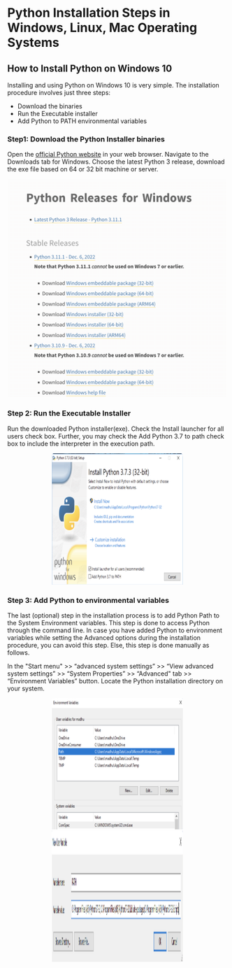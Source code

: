 # Python Installation Steps in Windows, Linux, Mac Operating Systems


## How to Install Python on Windows 10 


Installing and using Python on Windows 10 is very simple. The installation procedure involves just three steps:

- Download the binaries
- Run the Executable installer
- Add Python to PATH environmental variables

### Step1: Download the Python Installer binaries
Open the [official Python website](https://python.org/downloads/windows/) in your web browser. Navigate to the Downloads tab for Windows.
Choose the latest Python 3 release, download the exe file based on 64 or 32 bit machine or server.

<center><img src="/imgs/window_ins.png" width="500" height="500"></center>

### Step 2: Run the Executable Installer
Run the downloaded Python installer(exe).
Check the Install launcher for all users check box. Further, you may check the Add Python 3.7 to path check box to include the interpreter in the execution path.


<center><img src="/imgs/window_ins2.png" width="300" height="300"></center>

### Step 3: Add Python to environmental variables
The last (optional) step in the installation process is to add Python Path to the System Environment variables. This step is done to access Python through the command line. In case you have added Python to environment variables while setting the Advanced options during the installation procedure, you can avoid this step. Else, this step is done manually as follows.

In the "Start menu" >> “advanced system settings” >> “View advanced system settings” >> 
      “System Properties” >> “Advanced" tab >> “Environment Variables” button. 
      Locate the Python installation directory on your system.
      
      
<center><img src="/imgs/window_ins3.png" width="300" height="300"></center>

<center><img src="/imgs/window_ins4.png" width="300" height="300"></center>
